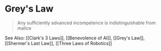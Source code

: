 # Grey's Law
> Any sufficiently advanced incompetence is indistinguishable from malice

See Also: [[Clark's 3 Laws]], [[Benevolence of AI]], [[Grey's Law]], [[Shermer's Last Law]], [[Three Laws of Robotics]]